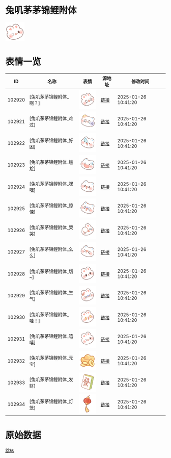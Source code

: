 # 兔叽茅茅锦鲤附体

<img src="./cover.png" height="60" alt="cover" />

# 表情一览

|ID|名称|表情|源地址|修改时间|
|----|----|----|----|----|
|102920|[兔叽茅茅锦鲤附体_啊？]|<img src="./pic/102920_%5B兔叽茅茅锦鲤附体_啊？%5D.png" height="60" alt="啊？"/>|[链接](https://i0.hdslb.com/bfs/garb/cfaf3bf15167ad78b6cbfc89ea4d0f0e95694b67.png)|2025-01-26 10:41:20|
|102921|[兔叽茅茅锦鲤附体_难过]|<img src="./pic/102921_%5B兔叽茅茅锦鲤附体_难过%5D.png" height="60" alt="难过"/>|[链接](https://i0.hdslb.com/bfs/garb/f7e150d79d26b91e1662755ef848f1ed3596485d.png)|2025-01-26 10:41:20|
|102922|[兔叽茅茅锦鲤附体_好困]|<img src="./pic/102922_%5B兔叽茅茅锦鲤附体_好困%5D.png" height="60" alt="好困"/>|[链接](https://i0.hdslb.com/bfs/garb/117a050d8433161494500a35786e189ae3c9531b.png)|2025-01-26 10:41:20|
|102923|[兔叽茅茅锦鲤附体_尴尬]|<img src="./pic/102923_%5B兔叽茅茅锦鲤附体_尴尬%5D.png" height="60" alt="尴尬"/>|[链接](https://i0.hdslb.com/bfs/garb/978a76519256d1269fef7faa245d84e6345038b3.png)|2025-01-26 10:41:20|
|102924|[兔叽茅茅锦鲤附体_嘿嘿]|<img src="./pic/102924_%5B兔叽茅茅锦鲤附体_嘿嘿%5D.png" height="60" alt="嘿嘿"/>|[链接](https://i0.hdslb.com/bfs/garb/808f6be64d4ef4a771085617f2ccceba37898275.png)|2025-01-26 10:41:20|
|102925|[兔叽茅茅锦鲤附体_惊悚]|<img src="./pic/102925_%5B兔叽茅茅锦鲤附体_惊悚%5D.png" height="60" alt="惊悚"/>|[链接](https://i0.hdslb.com/bfs/garb/61429ed531021570c3f635ca0d8c25d2c40a1b31.png)|2025-01-26 10:41:20|
|102926|[兔叽茅茅锦鲤附体_哭哭]|<img src="./pic/102926_%5B兔叽茅茅锦鲤附体_哭哭%5D.png" height="60" alt="哭哭"/>|[链接](https://i0.hdslb.com/bfs/garb/c2e07205d1b588a95557009d584114b2e439252a.png)|2025-01-26 10:41:20|
|102927|[兔叽茅茅锦鲤附体_么么]|<img src="./pic/102927_%5B兔叽茅茅锦鲤附体_么么%5D.png" height="60" alt="么么"/>|[链接](https://i0.hdslb.com/bfs/garb/4b0c5f5232abe3bd5d6e5d1c91c6e9c30e1435ab.png)|2025-01-26 10:41:20|
|102928|[兔叽茅茅锦鲤附体_切~]|<img src="./pic/102928_%5B兔叽茅茅锦鲤附体_切~%5D.png" height="60" alt="切~"/>|[链接](https://i0.hdslb.com/bfs/garb/d47157a715d9f172792723f1177100ae7b7c54c7.png)|2025-01-26 10:41:20|
|102929|[兔叽茅茅锦鲤附体_生气]|<img src="./pic/102929_%5B兔叽茅茅锦鲤附体_生气%5D.png" height="60" alt="生气"/>|[链接](https://i0.hdslb.com/bfs/garb/d6bbed5685b7ca583ec0ee259770cc59bf2f17a9.png)|2025-01-26 10:41:20|
|102930|[兔叽茅茅锦鲤附体_哇！]|<img src="./pic/102930_%5B兔叽茅茅锦鲤附体_哇！%5D.png" height="60" alt="哇！"/>|[链接](https://i0.hdslb.com/bfs/garb/33f29742fcda4b4aada9e58c3cce39ae5cb48a9a.png)|2025-01-26 10:41:20|
|102931|[兔叽茅茅锦鲤附体_嘻嘻]|<img src="./pic/102931_%5B兔叽茅茅锦鲤附体_嘻嘻%5D.png" height="60" alt="嘻嘻"/>|[链接](https://i0.hdslb.com/bfs/garb/e9f2f103eea26ea49fe151febf19b0c7b2e34224.png)|2025-01-26 10:41:20|
|102932|[兔叽茅茅锦鲤附体_元宝]|<img src="./pic/102932_%5B兔叽茅茅锦鲤附体_元宝%5D.png" height="60" alt="元宝"/>|[链接](https://i0.hdslb.com/bfs/garb/771d430c16f5df13e60605489265d043682c34a3.png)|2025-01-26 10:41:20|
|102933|[兔叽茅茅锦鲤附体_发财]|<img src="./pic/102933_%5B兔叽茅茅锦鲤附体_发财%5D.png" height="60" alt="发财"/>|[链接](https://i0.hdslb.com/bfs/garb/49ed09dcb4c495669f4326e2288ca320ab3eeb30.png)|2025-01-26 10:41:20|
|102934|[兔叽茅茅锦鲤附体_灯笼]|<img src="./pic/102934_%5B兔叽茅茅锦鲤附体_灯笼%5D.png" height="60" alt="灯笼"/>|[链接](https://i0.hdslb.com/bfs/garb/918204a6cd883c5cfd20200af9235fd7bbfd3b06.png)|2025-01-26 10:41:20|

# 原始数据

[跳转](./raw.json)


